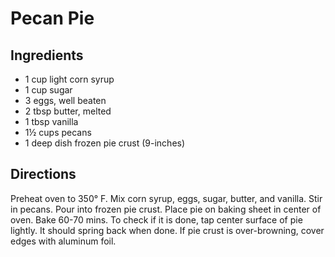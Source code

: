 # Pecan Pie

## Ingredients

- 1 cup light corn syrup
- 1 cup sugar
- 3 eggs, well beaten
- 2 tbsp butter, melted
- 1 tbsp vanilla
- 1½ cups pecans
- 1 deep dish frozen pie crust (9-inches)

## Directions

Preheat oven to 350° F. Mix corn syrup, eggs, sugar, butter, and vanilla. Stir
in pecans. Pour into frozen pie crust. Place pie on baking sheet in center of
oven. Bake 60-70 mins. To check if it is done, tap center surface of pie
lightly. It should spring back when done. If pie crust is over-browning, cover
edges with aluminum foil.
